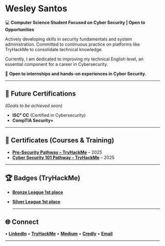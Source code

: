 # Wesley Santos

💻 **Computer Science Student Focused on Cyber Security | Open to Opportunities**

Actively developing skills in security fundamentals and system administration. Committed to continuous practice on platforms like TryHackMe to consolidate technical knowledge.

Currently, I am dedicated to improving my technical English level, an essential component for a career in Cybersecurity.

🚀 **Open to internships and hands-on experiences in Cyber Security.**

---

## 🏅 Future Certifications
*(Goals to be achieved soon)*

- **ISC² CC** (Certified in Cybersecurity)
- **CompTIA Security+**

---

## 📜 Certificates (Courses & Training)

- **[Pre-Security Pathway – TryHackMe](https://tryhackme-certificates.s3-eu-west-1.amazonaws.com/THM-HRY7TC247O.pdf)** – 2025
- **[Cyber Security 101 Pathway – TryHackMe](https://tryhackme-certificates.s3-eu-west-1.amazonaws.com/THM-Z34JUP7VKP.pdf)** – 2025

---

## 🏆 Badges (TryHackMe)

- **[Bronze League 1st place](https://tryhackme.com/itwesleysantos/badges/bronze-league?utm_source=linkedin&utm_medium=social&utm_campaign=social_share&utm_content=badge)**
- **[Silver League 1st place](https://tryhackme.com/itwesleysantos/badges/silver-league?utm_source=linkedin&utm_medium=social&utm_campaign=social_share&utm_content=badge)**
    
  ---

## 🌐 Connect

• **[LinkedIn](https://www.linkedin.com/in/itwesleysantos)** • **[TryHackMe](https://tryhackme.com/p/itwesleysantos)** • **[Medium](https://medium.com/@itwesleysantos)** • **[Credly](https://www.credly.com/users/itwesleysantos)** • **[Email](itwesleysantos@gmail.com)**

---
